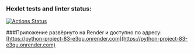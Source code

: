 ### Hexlet tests and linter status:
[![Actions Status](https://github.com/lawyer-arch/python-project-83/actions/workflows/hexlet-check.yml/badge.svg)](https://github.com/lawyer-arch/python-project-83/actions)

###Приложение развёрнуто на Render и доступно по адресу:
[https://python-project-83-e3qu.onrender.com](https://python-project-83-e3qu.onrender.com)
